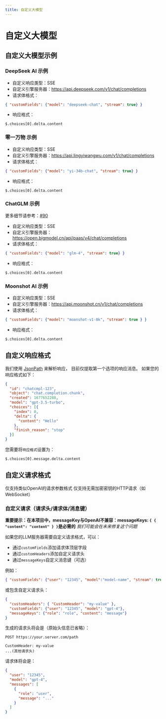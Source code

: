 ```yaml
---
title: 自定义大模型
---
```


# 自定义大模型

## 自定义大模型示例

### DeepSeek AI 示例

- 自定义响应类型：SSE
- 自定义引擎服务器：https://api.deepseek.com/v1/chat/completions
- 请求体格式：
```json
{ "customFields": {"model": "deepseek-chat", "stream": true} }
```
- 响应格式：
```
$.choices[0].delta.content 
```

### 零一万物 示例

- 自定义响应类型：SSE
- 自定义引擎服务器：https://api.lingyiwangwu.com/v1/chat/completions
- 请求体格式：
```json
{ "customFields": {"model": "yi-34b-chat", "stream": true} }
```
- 响应格式：
```
$.choices[0].delta.content 
```

### ChatGLM 示例

更多细节请参考：[#90](https://github.com/unit-mesh/auto-dev/issues/90)

- 自定义响应类型：SSE
- 自定义引擎服务器：https://open.bigmodel.cn/api/paas/v4/chat/completions
- 请求体格式：
```json
{ "customFields": {"model": "glm-4", "stream": true} }
```
- 响应格式：
```
$.choices[0].delta.content 
```

### Moonshot AI 示例

- 自定义响应类型：SSE
- 自定义引擎服务器：https://api.moonshot.cn/v1/chat/completions
- 请求体格式：
```json
{ "customFields": {"model": "moonshot-v1-8k", "stream": true } }
```
- 响应格式：
```
$.choices[0].delta.content
```

## 自定义响应格式

我们使用 [JsonPath](https://github.com/json-path/JsonPath) 来解析响应，
目前仅提取第一个选项的响应消息。
如果您的响应格式如下：

```json
{
  "id": "chatcmpl-123",
  "object": "chat.completion.chunk",
  "created": 1677652288,
  "model": "gpt-3.5-turbo",
  "choices": [{
    "index": 0,
    "delta": {
      "content": "Hello"
    },
    "finish_reason": "stop"
  }]
}
```
您需要将`响应格式`设置为：

```text
$.choices[0].message.delta.content
```

## 自定义请求格式

仅支持类似OpenAI的请求参数格式
仅支持无需加密密钥的HTTP请求（如WebSocket）

### 自定义请求（请求头/请求体/消息键）

**重要提示：在本项目中，messageKey与OpenAI不兼容：messageKeys: `{ { "content": "content" } }`是必需的** *我们可能会在未来修复这个问题*

如果您的LLM服务器需要自定义请求格式，可以：

- 通过`customFields`添加请求体顶层字段
- 通过`customHeaders`添加自定义请求头
- 通过`messageKeys`自定义消息键（可选）

例如：

```json
{ "customFields": {"user": "12345", "model":"model-name", "stream": true},  "messageKeys": { "content": "content" }}
```

或包含自定义请求头：

```json
{
  "customHeaders": { "CustomHeader": "my-value" },
  "customFields": {"user": "12345", "model": "gpt-4"},
  "messageKeys": {"role": "role", "content": "message"}
}
```

生成的请求头将会是（原始头信息已省略）：

```http-request
POST https://your.server.com/path

CustomHeader: my-value
...(其他请求头)
```

请求体将会是：

```json
{
  "user": "12345",
  "model": "gpt-4",
  "messages": [
    {
      "role": "user",
      "message": "..."
    }
  ]
}
```
